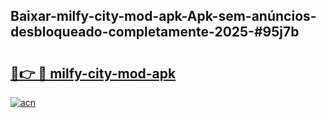 ## Baixar-milfy-city-mod-apk-Apk-sem-anúncios-desbloqueado-completamente-2025-#95j7b

# <h2><a href="https://ainizakaria.my?title=milfy-city-mod-apk&ref=22M">🔗👉 🔴 milfy-city-mod-apk</a></h2>

[![acn](https://github.com/user-attachments/assets/0f9c940e-d8b0-45ae-aac7-cd30a18b3e1c)](https://ainizakaria.my?title=milfy-city-mod-apk&ref=22M)

